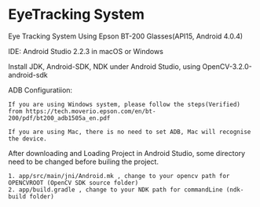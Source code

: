 # EyeTracking System
Eye Tracking System Using Epson BT-200 Glasses(API15, Android 4.0.4)

IDE: Android Studio 2.2.3 in macOS or Windows

Install JDK, Android-SDK, NDK under Android Studio, using OpenCV-3.2.0-android-sdk

ADB Configuratiion:

    If you are using Windows system, please follow the steps(Verified) from https://tech.moverio.epson.com/en/bt-200/pdf/bt200_adb1505a_en.pdf
    
    If you are using Mac, there is no need to set ADB, Mac will recognise the device.

After downloading and Loading Project in Android Studio, some directory need to be changed before builing the project.
    
    1. app/src/main/jni/Android.mk , change to your opencv path for OPENCVROOT (OpenCV SDK source folder)
    2. app/build.gradle , change to your NDK path for commandLine (ndk-build folder)
